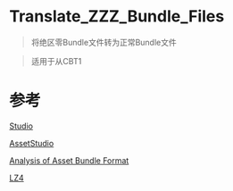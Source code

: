 # Translate_ZZZ_Bundle_Files

> 将绝区零Bundle文件转为正常Bundle文件

> 适用于从CBT1

# 参考

[Studio](https://github.com/RazTools/Studio)

[AssetStudio](https://github.com/Perfare/AssetStudio)

[Analysis of Asset Bundle Format](https://programmersought.com/article/61574758150/)

[LZ4](https://github.com/lz4/lz4)
